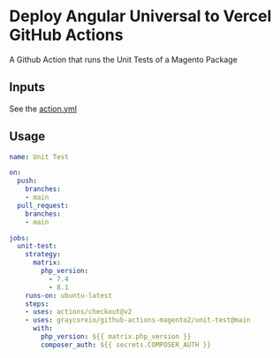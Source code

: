 # Deploy Angular Universal to Vercel GitHub Actions

A Github Action that runs the Unit Tests of a Magento Package

## Inputs

See the [action.yml](./action.yml)

## Usage

```yml
name: Unit Test

on:
  push:
    branches:
    - main
  pull_request:
    branches:
    - main

jobs:
  unit-test:
    strategy:
      matrix:
        php_version:
          - 7.4
          - 8.1
    runs-on: ubuntu-latest
    steps:
    - uses: actions/checkout@v2
    - uses: graycoreio/github-actions-magento2/unit-test@main
      with:
        php_version: ${{ matrix.php_version }}
        composer_auth: ${{ secrets.COMPOSER_AUTH }}
```
